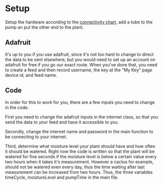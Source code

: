 # Setup

Setup the hardware according to the [connectivity chart](../img/circuite_board.png), add a tube to the pump an put the other end to the plant.

## Adafruit
It's up to you if you use adafruit, since it's not too hard to change to direct the data to be sent elsewhere, but you would need to set up an account on adafruit for free if you go our exact route. When you've done that, you need to create a feed and then record username, the key at the "My Key" page device id, and feed name.

## Code
In order for this to work for you, there are a few inputs you need to change in the code.

First you need to change the adafruit inputs in the internet class, so that you send the data to your feed and have it accessible to you.

Secondly, change the internet name and password in the main function to be connecting to your internet.

Third, determine what moisture level your plant should have and how often it should be watered. Right now the code is written so that the plant will be watered for five seconds if the moisture level is below a certain value every two hours when it takes it's measurement. However a cactus for example, should not be watered even every day, thus the time waiting after last measurement can be increased from two hours. Thus, the three variables timeCycle, moistureLevel and pumpTime in the main file.
